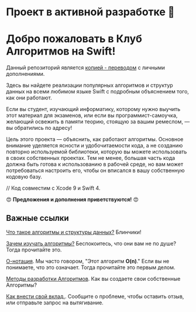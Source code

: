 # Проект в активной разработке :construction_worker:

# Добро пожаловать в Клуб Алгоритмов на Swift!

Данный репозиторий является [копией - переводом](https://github.com/artkirillov/swift-algorithm-club) с личными дополнениями.

Здесь вы найдете реализации популярных алгоритмов и структур данных на всеми любимом языке Swift с подробным объяснением того, как они работают.

Если вы студент, изучающий информатику, которому нужно выучить этот материал для экзаменов, или если вы программист-самоучка, желающий освежить в памяти теорию, стоящую за вашим ремеслом, — вы обратились по адресу!

Цель этого проекта — объяснить, как работают алгоритмы. Основное внимание уделяется ясности и удобочитаемости кода, а не созданию повторно используемой библиотеки, которую вы можете использовать в своих собственных проектах. Тем не менее, большая часть кода должна быть готова к использованию в рабочей среде, но вам может потребоваться настроить его, чтобы он вписался в вашу собственную кодовую базу.

// Код совместим с Xcode 9 и Swift 4. 

:heart_eyes: **Предложения и дополнения приветствуются!** :heart_eyes:

## Важные ссылки

[Что такое алгоритмы и структуры данных?](What%20are%20Algorithms.markdown) Блинчики!

[Зачем изучать алгоритмы?](Why%20Algorithms.markdown) Беспокоитесь, что они вам не по душе? Тогда прочитайте это.

[О-нотация](Big-O%20Notation.markdown). Мы часто говором, "Этот алгоритм **O(n)**." Если вы не понимаете, что это означает. Тогда прочитайте это первым делом.

[Методы разработки Алгоритмов](Algorithm%20Design.markdown). Как вы создаете свои собственные Алгоритмы?

[Как внести свой вклад.](https://github.com/Reyganstorm/Swift-Algorithm/blob/main/.github/CONTRIBUTING.md). Сообщите о проблеме, чтобы оставить отзыв, или отправьте запрос на вытягивание.
